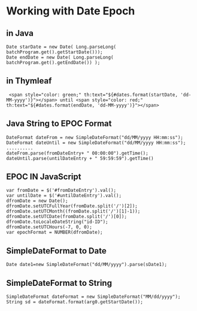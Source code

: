# Working with Date Epoch

## in Java
```
Date starDate = new Date( Long.parseLong( batchProgram.get().getStartDate()));
Date endDate = new Date( Long.parseLong( batchProgram.get().getEndDate()) );
```

## in Thymleaf
```
 <span style="color: green;" th:text="${#dates.format(startDate, 'dd-MM-yyyy')}"></span> until <span style="color: red;" th:text="${#dates.format(endDate, 'dd-MM-yyyy')}"></span>
```

## Java String to EPOC Format
```
DateFormat dateFrom = new SimpleDateFormat("dd/MM/yyyy HH:mm:ss");
DateFormat dateUntil = new SimpleDateFormat("dd/MM/yyyy HH:mm:ss");
..........
dateFrom.parse(fromDateEntry+ " 00:00:00").getTime();
dateUntil.parse(untilDateEntry + " 59:59:59").getTime()
```

## EPOC IN JavaScript
```
var fromDate = $('#fromDateEntry').val();
var untilDate = $('#untilDateEntry').val();
dfromDate = new Date();
dfromDate.setUTCFullYear(fromDate.split('/')[2]);
dfromDate.setUTCMonth((fromDate.split('/')[1]-1));
dfromDate.setUTCDate(fromDate.split('/')[0]);
dfromDate.toLocaleDateString("id-ID");
dfromDate.setUTCHours(-7, 0, 0);
var epochFormat = NUMBER(dfromDate);
```

## SimpleDateFormat to Date
```
Date date1=new SimpleDateFormat("dd/MM/yyyy").parse(sDate1);
```

## SimpleDateFormat to String
```
SimpleDateFormat dateFormat = new SimpleDateFormat("MM/dd/yyyy");
String sd = dateFormat.format(arg0.getStartDate());
```

